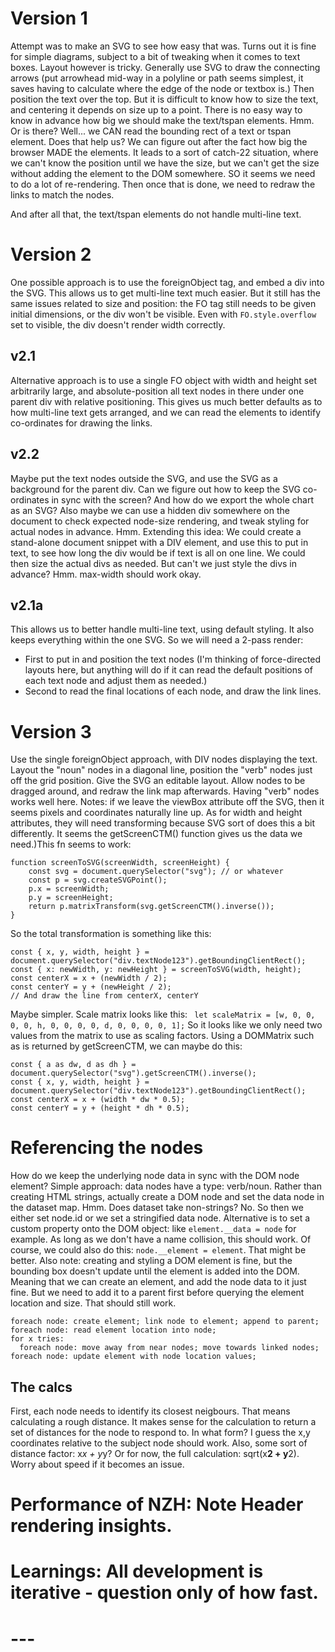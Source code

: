 # Version 1
Attempt was to make an SVG to see how easy that was.
Turns out it is fine for simple diagrams, subject to a bit of tweaking when it comes to text boxes.
Layout however is tricky.
Generally use SVG to draw the connecting arrows (put arrowhead mid-way in a polyline or path seems simplest, it saves having to calculate where the edge of the node or textbox is.)
Then position the text over the top. But it is difficult to know how to size the text, and centering it depends on size up to a point.
There is no easy way to know in advance how big we should make the text/tspan elements. Hmm. Or is there?
Well... we CAN read the bounding rect of a text or tspan element. Does that help us?
We can figure out after the fact how big the browser MADE the elements.
It leads to a sort of catch-22 situation, where we can't know the position until we have the size, but we can't get the size without adding the element to the DOM somewhere. SO it seems we need to do a lot of re-rendering.
Then once that is done, we need to redraw the links to match the nodes.

And after all that, the text/tspan elements do not handle multi-line text.

# Version 2
One possible approach is to use the foreignObject tag, and embed a div into the SVG. This allows us to get multi-line text much easier.
But it still has the same issues related to size and position: the FO tag still needs to be given initial dimensions, or the div won't be visible. Even with `FO.style.overflow` set to visible, the div doesn't render width correctly.
## v2.1
Alternative approach is to use a single FO object with width and height set arbitrarily large, and absolute-position all text nodes in there under one parent div with relative positioning. This gives us much better defaults as to how multi-line text gets arranged, and we can read the elements to identify co-ordinates for drawing the links.
## v2.2
Maybe put the text nodes outside the SVG, and use the SVG as a background for the parent div. Can we figure out how to keep the SVG co-ordinates in sync with the screen? And how do we export the whole chart as an SVG?
Also maybe we can use a hidden div somewhere on the document to check expected node-size rendering, and tweak styling for actual nodes in advance. Hmm. Extending this idea:
We could create a stand-alone document snippet with a DIV element, and use this to put in text, to see how long the div would be if text is all on one line. We could then size the actual divs as needed. But can't we just style the divs in advance? Hmm. max-width should work okay.

## v2.1a
This allows us to better handle multi-line text, using default styling. It also keeps everything within the one SVG.
So we will need a 2-pass render:
* First to put in and position the text nodes (I'm thinking of force-directed layouts here, but anything will do if it can read the default positions of each text node and adjust them as needed.)
* Second to read the final locations of each node, and draw the link lines.

# Version 3
Use the single foreignObject approach, with DIV nodes displaying the text.
Layout the "noun" nodes in a diagonal line, position the "verb" nodes just off the grid position.
Give the SVG an editable layout. Allow nodes to be dragged around, and redraw the link map afterwards. Having "verb" nodes works well here.
Notes: if we leave the viewBox attribute off the SVG, then it seems pixels and coordinates naturally line up.
As for width and height attributes, they will need transforming because SVG sort of does this a bit differently. It seems the getScreenCTM() function gives us the data we need.)This fn seems to work:
```
function screenToSVG(screenWidth, screenHeight) {
    const svg = document.querySelector("svg"); // or whatever
    const p = svg.createSVGPoint();
    p.x = screenWidth;
    p.y = screenHeight;
    return p.matrixTransform(svg.getScreenCTM().inverse());
}
```
So the total transformation is something like this:
```
const { x, y, width, height } = document.querySelector("div.textNode123").getBoundingClientRect();
const { x: newWidth, y: newHeight } = screenToSVG(width, height);
const centerX = x + (newWidth / 2); 
const centerY = y + (newHeight / 2);
// And draw the line from centerX, centerY 
```
Maybe simpler. Scale matrix looks like this:
` let scaleMatrix = [w, 0, 0, 0, 0, h, 0, 0, 0, 0, d, 0, 0, 0, 0, 1];`
So it looks like we only need two values from the matrix to use as scaling factors.
Using a DOMMatrix such as is returned by getScreenCTM, we can maybe do this:
```
const { a as dw, d as dh } = document.querySelector("svg").getScreenCTM().inverse();
const { x, y, width, height } = document.querySelector("div.textNode123").getBoundingClientRect();
const centerX = x + (width * dw * 0.5); 
const centerY = y + (height * dh * 0.5);
```
# Referencing the nodes
How do we keep the underlying node data in sync with the DOM node element?
Simple approach: data nodes have a type: verb/noun. Rather than creating HTML strings, actually create a DOM node and set the data node in the dataset map. Hmm. Does dataset take non-strings? No. So then we either set node.id or we set a stringified data node.
Alternative is to set a custom property onto the DOM object: like `element.__data = node` for example. As long as we don't have a name collision, this should work. Of course, we could also do this: `node.__element = element`. That might be better.
Also note: creating and styling a DOM element is fine, but the bounding box doesn't update until the element is added into the DOM.
Meaning that we can create an element, and add the node data to it just fine. But we need to add it to a parent first before querying the element location and size. That should still work.
```
foreach node: create element; link node to element; append to parent;
foreach node: read element location into node;
for x tries:
  foreach node: move away from near nodes; move towards linked nodes;
foreach node: update element with node location values;
```

## The calcs
First, each node needs to identify its closest neigbours. That means calculating a rough distance.
It makes sense for the calculation to return a set of distances for the node to respond to. In what form?
I guess the x,y coordinates relative to the subject node should work. Also, some sort of distance factor: x*x + y*y?
Or for now, the full calculation: sqrt(x**2 + y**2). Worry about speed if it becomes an issue.

# Performance of NZH: Note Header rendering insights.
# Learnings: All development is iterative - question only of how fast.

# --- #
